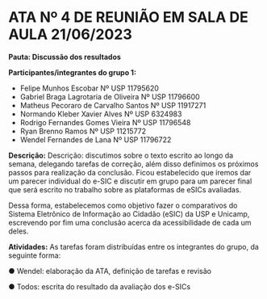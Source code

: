 # ATA Nº 4 DE REUNIÃO EM SALA DE AULA 21/06/2023
**Pauta: Discussão dos resultados**

**Participantes/integrantes do grupo 1:**

+ Felipe Munhos Escobar Nº USP 11795620
+ Gabriel Braga Lagrotaria de Oliveira Nº USP 11796600
+ Matheus Pecoraro de Carvalho Santos Nº USP 11917271
+ Normando Kleber Xavier Alves Nº USP 6324983
+ Rodrigo Fernandes Gomes Vieira Nº USP 11796548
+ Ryan Brenno Ramos Nº USP 11215772
+ Wendel Fernandes de Lana Nº USP 11796722


**Descrição:** Descrição: discutimos sobre o texto escrito ao longo da semana, delegando tarefas de correção, além disso definimos os próximos passos para realização da conclusão. Ficou estabelecido que iremos dar um parecer individual do e-SIC e discutir em grupo para um parecer final que será escrito no trabalho sobre as plataformas de eSICs avaliadas.

Dessa forma, estabelecemos como objetivo fazer o comparativos do Sistema Eletrônico de Informação ao Cidadão (eSIC) da USP e Unicamp, escrevendo por fim uma conclusão acerca da acessibilidade de cada um deles.

**Atividades:** As tarefas foram distribuídas entre os integrantes do grupo, da seguinte
forma:

● Wendel: elaboração da ATA, definição de tarefas e revisão

● Todos: escrita do resultado da avaliação dos e-SICs


